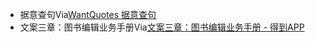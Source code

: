 - 据意查句Via[WantQuotes 据意查句](https://wantquotes.net/)
- 文案三章：图书编辑业务手册Via[文案三章：图书编辑业务手册 - 得到APP](https://www.dedao.cn/ebook/reader?id=BpM1nLOerPa1XOp27zqQ8KGR56loVWr7OA3dLygv94jYmnENDxAMZJBkbNzEblgQ)
